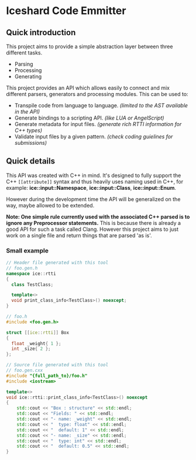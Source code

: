 # Iceshard Code Emmitter 

## Quick introduction

This project aims to provide a simple abstraction layer between three different tasks. 
* Parsing
* Processing
* Generating

This project provides an API which allows easily to connect and mix different parsers, generators and processing modules. 
This can be used to:
* Transpile code from language to language. *(limited to the AST available in the API)*
* Generate bindings to a scripting API.  *(like LUA or AngelScript)*
* Generate metadata for input files. *(generate rich RTTI information for C++ types)*
* Validate input files by a given pattern. *(check coding guielines for submissions)*


## Quick details

This API was created with C++ in mind. It's designed to fully support the C++ `[[attribute]]` syntax and thus heavily uses naming used in C++, for example: **ice::input::Namespace**, **ice::input::Class**, **ice::input::Enum**. 

However during the development time the API will be generalized on the way, maybe allowed to be extended. 

**Note: One simple rule currently used with the associated C++ parsed is to ignore any Preprocessor statements.**
This is because there is already a good API for such a task called Clang. However this project aims to just work on a single file and return things that are parsed 'as is'. 


### Small example

```cpp
// Header file generated with this tool
// foo.gen.h
namespace ice::rtti
{
  class TestClass;

  template<>
  void print_class_info<TestClass>() noexcept;
}

// foo.h
#include <foo.gen.h>

struct [[ice::rtti]] Box
{
  float _weight{ 1 };
  int _size{ 2 };
};

// Source file generated with this tool
// foo.gen.cxx
#include "{full_path_to}/foo.h"
#include <iostream>

template<>
void ice::rtti::print_class_info<TestClass>() noexcept
{
    std::cout << "Box : structure" << std::endl;
    std::cout << "Fields: " << std::endl;
    std::cout << "- name: _weight" << std::endl;
    std::cout << "  type: float" << std::endl;
    std::cout << "  default: 1" << std::endl;
    std::cout << "- name: _size" << std::endl;
    std::cout << "  type: int" << std::endl;
    std::cout << "  default: 0.5" << std::endl;
}
```
